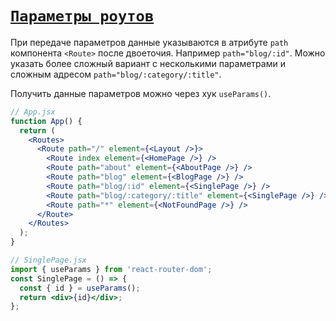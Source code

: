 # [`Параметры роутов`](../index.md)

При передаче параметров данные указываются в атрибуте `path` компонента `<Route>` после двоеточия. Например `path="blog/:id"`. Можно указать более сложный вариант с несколькими параметрами и сложным адресом `path="blog/:category/:title"`.

Получить данные параметров можно через хук `useParams()`.

```jsx
// App.jsx
function App() {
  return (
    <Routes>
      <Route path="/" element={<Layout />}>
        <Route index element={<HomePage />} />
        <Route path="about" element={<AboutPage />} />
        <Route path="blog" element={<BlogPage />} />
        <Route path="blog/:id" element={<SinglePage />} />
        <Route path="blog/:category/:title" element={<SinglePage />} />
        <Route path="*" element={<NotFoundPage />} />
      </Route>
    </Routes>
  );
}

// SinglePage.jsx
import { useParams } from 'react-router-dom';
const SinglePage = () => {
  const { id } = useParams();
  return <div>{id}</div>;
};
```

